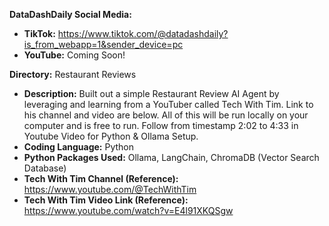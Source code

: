 **DataDashDaily Social Media:**

- **TikTok:** https://www.tiktok.com/@datadashdaily?is_from_webapp=1&sender_device=pc
- **YouTube:** Coming Soon!

**Directory:** Restaurant Reviews

- **Description:** Built out a simple Restaurant Review AI Agent by leveraging and learning from a YouTuber called Tech With Tim. Link to his channel and video are below. All of this will be run locally on your computer
  and is free to run. Follow from timestamp 2:02 to 4:33 in Youtube Video for Python & Ollama Setup.
- **Coding Language:** Python
- **Python Packages Used:** Ollama, LangChain, ChromaDB (Vector Search Database)
- **Tech With Tim Channel (Reference):** https://www.youtube.com/@TechWithTim
- **Tech With Tim Video Link (Reference):** https://www.youtube.com/watch?v=E4l91XKQSgw
